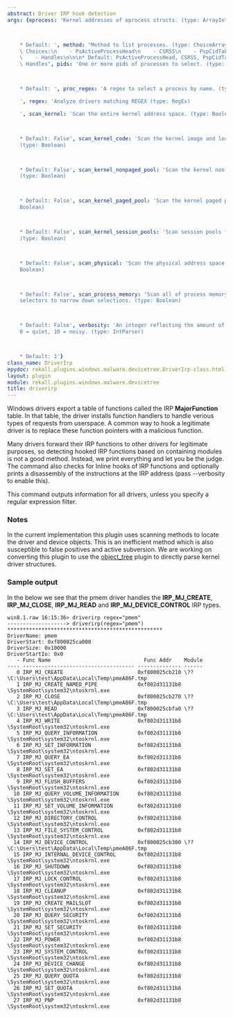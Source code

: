 ```yaml
---
abstract: Driver IRP hook detection
args: {eprocess: 'Kernel addresses of eprocess structs. (type: ArrayIntParser)



    * Default: ', method: "Method to list processes. (type: ChoiceArray)\n\n\n* Valid\
    \ Choices:\n    - PsActiveProcessHead\n    - CSRSS\n    - PspCidTable\n    - Sessions\n\
    \    - Handles\n\n\n* Default: PsActiveProcessHead, CSRSS, PspCidTable, Sessions,\
    \ Handles", pids: 'One or more pids of processes to select. (type: ArrayIntParser)



    * Default: ', proc_regex: 'A regex to select a process by name. (type: RegEx)

    ', regex: 'Analyze drivers matching REGEX (type: RegEx)

    ', scan_kernel: 'Scan the entire kernel address space. (type: Boolean)



    * Default: False', scan_kernel_code: 'Scan the kernel image and loaded drivers.
    (type: Boolean)



    * Default: False', scan_kernel_nonpaged_pool: 'Scan the kernel non-paged pool.
    (type: Boolean)



    * Default: False', scan_kernel_paged_pool: 'Scan the kernel paged pool. (type:
    Boolean)



    * Default: False', scan_kernel_session_pools: 'Scan session pools for all processes.
    (type: Boolean)



    * Default: False', scan_physical: 'Scan the physical address space only. (type:
    Boolean)



    * Default: False', scan_process_memory: 'Scan all of process memory. Uses process
    selectors to narrow down selections. (type: Boolean)



    * Default: False', verbosity: 'An integer reflecting the amount of desired output:
    0 = quiet, 10 = noisy. (type: IntParser)



    * Default: 1'}
class_name: DriverIrp
epydoc: rekall.plugins.windows.malware.devicetree.DriverIrp-class.html
layout: plugin
module: rekall.plugins.windows.malware.devicetree
title: driverirp
---
```



Windows drivers export a table of functions called the IRP **MajorFunction**
table. In that table, the driver installs function handlers to handle verious
types of requests from userspace. A common way to hook a legitimate driver is to
replace these function pointers with a malicious function.

Many drivers forward their IRP functions to other drivers for legitimate
purposes, so detecting hooked IRP functions based on containing modules is not a
good method. Instead, we print everything and let you be the judge. The command
also checks for Inline hooks of IRP functions and optionally prints a
disassembly of the instructions at the IRP address (pass --verbosity to enable
this).

This command outputs information for all drivers, unless you specify a regular
expression filter.

### Notes

In the current implementation this plugin uses scanning methods to locate the
driver and device objects. This is an inefficient method which is also
susceptible to false positives and active subversion. We are working on
converting this plugin to use the [object_tree](ObjectTree.html) plugin to
directly parse kernel driver structures.


### Sample output

In the below we see that the pmem driver handles the **IRP_MJ_CREATE**,
**IRP_MJ_CLOSE**, **IRP_MJ_READ** and **IRP_MJ_DEVICE_CONTROL** IRP types.

```
win8.1.raw 16:15:36> driverirp regex="pmem"
-------------------> driverirp(regex="pmem")
**************************************************
DriverName: pmem
DriverStart: 0xf800025ca000
DriverSize: 0x10000
DriverStartIo: 0x0
   - Func Name                              Func Addr    Module
---- ------------------------------------ -------------- ------
   0 IRP_MJ_CREATE                        0xf800025cb210 \??\C:\Users\test\AppData\Local\Temp\pmeA86F.tmp
   1 IRP_MJ_CREATE_NAMED_PIPE             0xf802d31131b8 \SystemRoot\system32\ntoskrnl.exe
   2 IRP_MJ_CLOSE                         0xf800025cb270 \??\C:\Users\test\AppData\Local\Temp\pmeA86F.tmp
   3 IRP_MJ_READ                          0xf800025cbfa0 \??\C:\Users\test\AppData\Local\Temp\pmeA86F.tmp
   4 IRP_MJ_WRITE                         0xf802d31131b8 \SystemRoot\system32\ntoskrnl.exe
   5 IRP_MJ_QUERY_INFORMATION             0xf802d31131b8 \SystemRoot\system32\ntoskrnl.exe
   6 IRP_MJ_SET_INFORMATION               0xf802d31131b8 \SystemRoot\system32\ntoskrnl.exe
   7 IRP_MJ_QUERY_EA                      0xf802d31131b8 \SystemRoot\system32\ntoskrnl.exe
   8 IRP_MJ_SET_EA                        0xf802d31131b8 \SystemRoot\system32\ntoskrnl.exe
   9 IRP_MJ_FLUSH_BUFFERS                 0xf802d31131b8 \SystemRoot\system32\ntoskrnl.exe
  10 IRP_MJ_QUERY_VOLUME_INFORMATION      0xf802d31131b8 \SystemRoot\system32\ntoskrnl.exe
  11 IRP_MJ_SET_VOLUME_INFORMATION        0xf802d31131b8 \SystemRoot\system32\ntoskrnl.exe
  12 IRP_MJ_DIRECTORY_CONTROL             0xf802d31131b8 \SystemRoot\system32\ntoskrnl.exe
  13 IRP_MJ_FILE_SYSTEM_CONTROL           0xf802d31131b8 \SystemRoot\system32\ntoskrnl.exe
  14 IRP_MJ_DEVICE_CONTROL                0xf800025cb300 \??\C:\Users\test\AppData\Local\Temp\pmeA86F.tmp
  15 IRP_MJ_INTERNAL_DEVICE_CONTROL       0xf802d31131b8 \SystemRoot\system32\ntoskrnl.exe
  16 IRP_MJ_SHUTDOWN                      0xf802d31131b8 \SystemRoot\system32\ntoskrnl.exe
  17 IRP_MJ_LOCK_CONTROL                  0xf802d31131b8 \SystemRoot\system32\ntoskrnl.exe
  18 IRP_MJ_CLEANUP                       0xf802d31131b8 \SystemRoot\system32\ntoskrnl.exe
  19 IRP_MJ_CREATE_MAILSLOT               0xf802d31131b8 \SystemRoot\system32\ntoskrnl.exe
  20 IRP_MJ_QUERY_SECURITY                0xf802d31131b8 \SystemRoot\system32\ntoskrnl.exe
  21 IRP_MJ_SET_SECURITY                  0xf802d31131b8 \SystemRoot\system32\ntoskrnl.exe
  22 IRP_MJ_POWER                         0xf802d31131b8 \SystemRoot\system32\ntoskrnl.exe
  23 IRP_MJ_SYSTEM_CONTROL                0xf802d31131b8 \SystemRoot\system32\ntoskrnl.exe
  24 IRP_MJ_DEVICE_CHANGE                 0xf802d31131b8 \SystemRoot\system32\ntoskrnl.exe
  25 IRP_MJ_QUERY_QUOTA                   0xf802d31131b8 \SystemRoot\system32\ntoskrnl.exe
  26 IRP_MJ_SET_QUOTA                     0xf802d31131b8 \SystemRoot\system32\ntoskrnl.exe
  27 IRP_MJ_PNP                           0xf802d31131b8 \SystemRoot\system32\ntoskrnl.exe
```